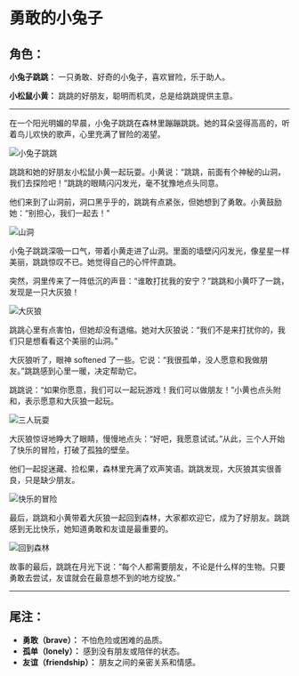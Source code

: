 # 勇敢的小兔子

## 角色：
**小兔子跳跳：** 一只勇敢、好奇的小兔子，喜欢冒险，乐于助人。

**小松鼠小黄：** 跳跳的好朋友，聪明而机灵，总是给跳跳提供主意。

---

在一个阳光明媚的早晨，小兔子跳跳在森林里蹦蹦跳跳。她的耳朵竖得高高的，听着鸟儿欢快的歌声，心里充满了冒险的渴望。

![小兔子跳跳](../generated_images/一只勇敢的小兔子_scene_1.png)

跳跳和她的好朋友小松鼠小黄一起玩耍。小黄说：“跳跳，前面有个神秘的山洞，我们去探险吧！”跳跳的眼睛闪闪发光，毫不犹豫地点头同意。

他们来到了山洞前，洞口黑乎乎的，跳跳有点紧张，但她想到了勇敢。小黄鼓励她：“别担心，我们一起去！”

![山洞](../generated_images/一只勇敢的小兔子_scene_2.png)

小兔子跳跳深吸一口气，带着小黄走进了山洞。里面的墙壁闪闪发光，像星星一样美丽，跳跳惊叹不已。她觉得自己的心怦怦直跳。

突然，洞里传来了一阵低沉的声音：“谁敢打扰我的安宁？”跳跳和小黄吓了一跳，发现是一只大灰狼！

![大灰狼](../generated_images/一只勇敢的小兔子_scene_3.png)

跳跳心里有点害怕，但她却没有退缩。她对大灰狼说：“我们不是来打扰你的，我们只是想看看这个美丽的山洞。”

大灰狼听了，眼神 softened 了一些。它说：“我很孤单，没人愿意和我做朋友。”跳跳感到心里一暖，决定帮助它。

跳跳说：“如果你愿意，我们可以一起玩游戏！我们可以做朋友！”小黄也点头附和，表示愿意和大灰狼一起玩。

![三人玩耍](../generated_images/一只勇敢的小兔子_scene_4.png)

大灰狼惊讶地睁大了眼睛，慢慢地点头：“好吧，我愿意试试。”从此，三个人开始了快乐的冒险，打破了孤独的壁垒。

他们一起捉迷藏、捡松果，森林里充满了欢声笑语。跳跳发现，大灰狼其实很善良，只是缺少朋友。

![快乐的冒险](../generated_images/一只勇敢的小兔子_scene_5.png)

最后，跳跳和小黄带着大灰狼一起回到森林，大家都欢迎它，成为了好朋友。跳跳感到无比快乐，她知道勇敢和友谊是最重要的。

![回到森林](../generated_images/一只勇敢的小兔子_scene_6.png)

故事的最后，跳跳在月光下说：“每个人都需要朋友，不论是什么样的生物。只要勇敢去尝试，友谊就会在最意想不到的地方绽放。”

---

## 尾注：

- **勇敢（brave）：** 不怕危险或困难的品质。
- **孤单（lonely）：** 感到没有朋友或陪伴的状态。
- **友谊（friendship）：** 朋友之间的亲密关系和情感。